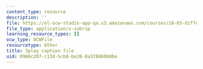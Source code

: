 ```yaml
---
content_type: resource
description: ''
file: https://ol-ocw-studio-app-qa.s3.amazonaws.com/courses/18-03-differential-equations-spring-2010/0966c207c13d5cb8be268a378860b0be_Y9_zrupnz0Q.vtt
file_type: application/x-subrip
learning_resource_types: []
ocw_type: OCWFile
resourcetype: Other
title: 3play caption file
uid: 0966c207-c13d-5cb8-be26-8a378860b0be
---
```

